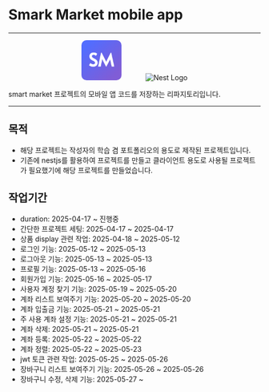 # Smark Market mobile app

---

<div align="center">
  <img src="./ios/Runner/Assets.xcassets/AppIcon.appiconset/AppIcon@2x.png" width="80" style="border-radius: 10px;" >
  <span style="display:inline-block; width:40px;"></span>
  <img src="https://www.svgrepo.com/show/353751/flutter.svg" width="80" alt="Nest Logo" />
</div>

smart market 프로젝트의 모바일 앱 코드를 저장하는 리파지토리입니다.

---

## 목적

- 해당 프로젝트는 작성자의 학습 겸 포트폴리오의 용도로 제작된 프로젝트입니다.
- 기존에 nestjs를 활용하여 프로젝트를 만들고 클라이언트 용도로 사용될 프로젝트가 필요했기에 해당 프로젝트를 만들었습니다.

## 작업기간

- duration: 2025-04-17 ~ 진행중
- 간단한 프로젝트 세팅: 2025-04-17 ~ 2025-04-17
- 상품 display 관련 작업: 2025-04-18 ~ 2025-05-12
- 로그인 기능: 2025-05-12 ~ 2025-05-13
- 로그아웃 기능: 2025-05-13 ~ 2025-05-13
- 프로필 기능: 2025-05-13 ~ 2025-05-16
- 회원가입 기능: 2025-05-16 ~ 2025-05-17
- 사용자 계정 찾기 기능: 2025-05-19 ~ 2025-05-20
- 계좌 리스트 보여주기 기능: 2025-05-20 ~ 2025-05-20
- 계좌 입출금 기능: 2025-05-21 ~ 2025-05-21
- 주 사용 계좌 설정 기능: 2025-05-21 ~ 2025-05-21
- 계좌 삭제: 2025-05-21 ~ 2025-05-21
- 계좌 등록: 2025-05-22 ~ 2025-05-22
- 계좌 정렬: 2025-05-22 ~ 2025-05-23
- jwt 토큰 관련 작업: 2025-05-25 ~ 2025-05-26
- 장바구니 리스트 보여주기 기능: 2025-05-26 ~ 2025-05-26
- 장바구니 수정, 삭제 기능: 2025-05-27 ~ 